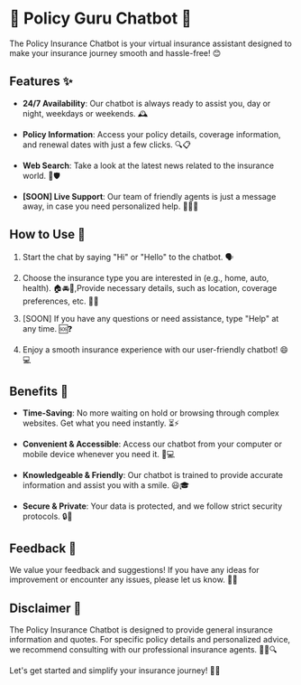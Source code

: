# 🤖 Policy Guru Chatbot 🏦

The Policy Insurance Chatbot is your virtual insurance assistant designed to make your insurance journey smooth and hassle-free! 😊

## Features ✨

- **24/7 Availability**: Our chatbot is always ready to assist you, day or night, weekdays or weekends. 🕰️

- **Policy Information**: Access your policy details, coverage information, and renewal dates with just a few clicks. 🔍📋

- **Web Search**: Take a look at the latest news related to the insurance world. 🚗🛡️

- **[SOON] Live Support**: Our team of friendly agents is just a message away, in case you need personalized help. 💬👨‍💼

## How to Use 📝

1. Start the chat by saying "Hi" or "Hello" to the chatbot. 🗣️

2. Choose the insurance type you are interested in (e.g., home, auto, health). 🏠🚘🏥,Provide necessary details, such as location, coverage preferences, etc. 📍📝

3. [SOON] If you have any questions or need assistance, type "Help" at any time. 🆘❓

4. Enjoy a smooth insurance experience with our user-friendly chatbot! 😄💻

## Benefits 🌟

- **Time-Saving**: No more waiting on hold or browsing through complex websites. Get what you need instantly. ⏳⚡

- **Convenient & Accessible**: Access our chatbot from your computer or mobile device whenever you need it. 📱💻

- **Knowledgeable & Friendly**: Our chatbot is trained to provide accurate information and assist you with a smile. 😃🎓

- **Secure & Private**: Your data is protected, and we follow strict security protocols. 🔒🔐

## Feedback 📢

We value your feedback and suggestions! If you have any ideas for improvement or encounter any issues, please let us know. 🙌📧

## Disclaimer 📜

The Policy Insurance Chatbot is designed to provide general insurance information and quotes. For specific policy details and personalized advice, we recommend consulting with our professional insurance agents. 👨‍💼🔍

Let's get started and simplify your insurance journey! 🚀💼